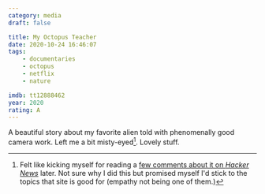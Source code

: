 ```yaml
---
category: media
draft: false

title: My Octopus Teacher
date: 2020-10-24 16:46:07
tags:
    - documentaries
    - octopus
    - netflix
    - nature

imdb: tt12888462
year: 2020
rating: A
---
```


A beautiful story about my favorite alien told with phenomenally good camera work. Left me a bit misty-eyed[^octopus_cynic]. Lovely stuff.

[^octopus_cynic]: Felt like kicking myself for reading a [few comments about it on _Hacker News_](https://news.ycombinator.com/item?id=24748738) later. Not sure why I did this but promised myself I'd stick to the topics that site is good for (empathy not being one of them.)

